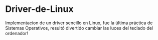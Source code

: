 # Driver-de-Linux
Implementacion de un driver sencillo en Linux, fue la última práctica de Sistemas Operativos, resultó divertido cambiar las luces del teclado del ordenador!
